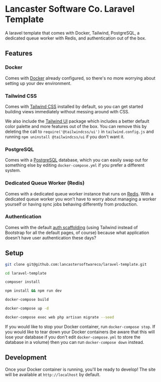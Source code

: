 # Lancaster Software Co. Laravel Template

A laravel template that comes with Docker, Tailwind, PostgreSQL, a dedicated queue worker with Redis, and authentication out of the box.

## Features

### Docker

Comes with [Docker] already configured, so there's no more worrying about setting up your dev environment.

### Tailwind CSS

Comes with [Tailwind CSS] installed by default, so you can get started building views immediately without messing around with CSS.

We also include the [Tailwind UI] package which includes a better default color palette and more features out of the box. You can
remove this by deleting the call to `require('@tailwindcss/ui')` in `tailwind.config.js` and running `npm uninstall @tailwindcss/ui`
if you don't want it.

### PostgreSQL

Comes with a [PostgreSQL] database, which you can easily swap out for something else by editing `docker-compose.yml` if you prefer a different system.

### Dedicated Queue Worker (Redis)

Comes with a dedicated queue worker instance that runs on [Redis]. With a dedicated queue worker you won't have to worry about managing a worker yourself or having sync jobs behaving differently from production.

### Authentication

Comes with the default [auth scaffolding] (using Tailwind instead of Bootstrap for all the default pages, of course) because
what application doesn't have user authentication these days?

## Setup

```bash
git clone git@github.com:lancastersoftwareco/laravel-template.git

cd laravel-template

composer install

npm install && npm run dev

docker-compose build

docker-compose up -d

docker-compose exec web php artisan migrate --seed
```

If you would like to stop your Docker container, run `docker-compose stop`. If you would like to tear down your Docker containers
(be aware that this will lose your database if you don't edit `docker-compose.yml` to store the database in a volume) then you can
run `docker-compose down` instead.

## Development

Once your Docker container is running, you'll be ready to develop! The site will be available at `http://localhost` by default.

<!-- References -->

[Laravel]: https://laravel.com/
[Docker]: https://www.docker.com/
[Tailwind CSS]: https://tailwindcss.com/
[Tailwind UI]: https://tailwindui.com/
[PostgreSQL]: https://www.postgresql.org/
[Redis]: https://redis.io/
[auth scaffolding]: https://laravel.com/docs/7.x/frontend
